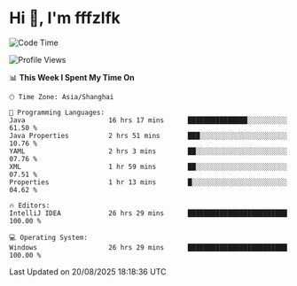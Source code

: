 # Hi 👋, I'm fffzlfk

<!--START_SECTION:waka-->
![Code Time](http://img.shields.io/badge/Code%20Time-1%2C336%20hrs%2024%20mins-blue)

![Profile Views](http://img.shields.io/badge/Profile%20Views-0-blue)

📊 **This Week I Spent My Time On** 

```text
🕑︎ Time Zone: Asia/Shanghai

💬 Programming Languages: 
Java                     16 hrs 17 mins      ███████████████░░░░░░░░░░   61.50 % 
Java Properties          2 hrs 51 mins       ███░░░░░░░░░░░░░░░░░░░░░░   10.76 % 
YAML                     2 hrs 3 mins        ██░░░░░░░░░░░░░░░░░░░░░░░   07.76 % 
XML                      1 hr 59 mins        ██░░░░░░░░░░░░░░░░░░░░░░░   07.51 % 
Properties               1 hr 13 mins        █░░░░░░░░░░░░░░░░░░░░░░░░   04.62 % 

🔥 Editors: 
IntelliJ IDEA            26 hrs 29 mins      █████████████████████████   100.00 % 

💻 Operating System: 
Windows                  26 hrs 29 mins      █████████████████████████   100.00 % 
```


 Last Updated on 20/08/2025 18:18:36 UTC
<!--END_SECTION:waka-->
